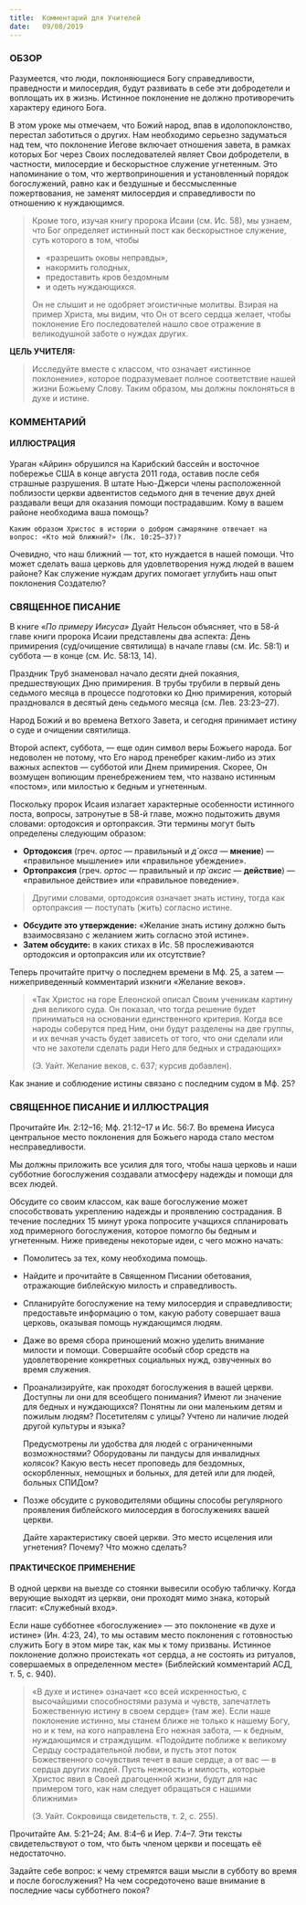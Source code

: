 ```yaml
---
title:  Комментарий для Учителей
date:   09/08/2019
---
```


### ОБЗОР

Разумеется, что люди, поклоняющиеся Богу справедливости, праведности и милосердия, будут развивать в себе эти добродетели и воплощать их в жизнь. Истинное поклонение не должно противоречить характеру единого Бога.

В этом уроке мы отмечаем, что Божий народ, впав в идолопоклонство, перестал заботиться о других. Нам необходимо серьезно задуматься над тем, что поклонение Иегове включает отношения завета, в рамках которых Бог через Своих последователей являет Свои добродетели, в частности, милосердие и бескорыстное служение угнетенным. Это напоминание о том, что жертвоприношения и установленный порядок богослужений, равно как и бездушные и бессмысленные пожертвования, не заменят милосердия и справедливости по отношению к нуждающимся.  

> Кроме того, изучая книгу пророка Исаии (см. Ис. 58), мы узнаем, что Бог определяет истинный пост как бескорыстное служение, суть которого в том, чтобы
>
> - «разрешить оковы неправды»,
> - накормить голодных,
> - предоставить кров бездомным
> - и одеть нуждающихся.
>
> Он не слышит и не одобряет эгоистичные молитвы. Взирая на пример Христа, мы видим, что Он от всего сердца желает, чтобы поклонение Его последователей нашло свое отражение в великодушной заботе о нуждах других.

**ЦЕЛЬ УЧИТЕЛЯ:**

> Исследуйте вместе с классом, что означает «истинное поклонение», которое подразумевает полное соответствие нашей жизни Божьему Слову. Таким образом, мы должны поклоняться в духе и истине.

### КОММЕНТАРИЙ

#### ИЛЛЮСТРАЦИЯ

Ураган «Айрин» обрушился на Карибский бассейн и восточное побережье США в конце августа 2011 года, оставив после себя страшные разрушения. В штате Нью-Джерси члены расположенной поблизости церкви адвентистов седьмого дня в течение двух дней раздавали вещи для оказания помощи пострадавшим. Кому в вашем районе необходима ваша помощь?

`Каким образом Христос в истории о добром самарянине отвечает на вопрос: «Кто мой ближний?» (Лк. 10:25–37)?`

Очевидно, что наш ближний — тот, кто нуждается в нашей помощи. Что может сделать ваша церковь для удовлетворения нужд людей в вашем районе? Как служение нуждам других помогает углубить наш опыт поклонения Создателю?

### СВЯЩЕННОЕ ПИСАНИЕ

В книге _«По примеру Иисуса»_ Дуайт Нельсон объясняет, что в 58-й главе книги пророка Исаии представлены два аспекта: День примирения (суд/очищение святилища) в начале главы (см. Ис. 58:1) и суббота — в конце (см. Ис. 58:13, 14).

Праздник Труб знаменовал начало десяти дней покаяния, предшествующих Дню примирения. В трубы трубили в первый день седьмого месяца в процессе подготовки ко Дню примирения, который праздновался в десятый день седьмого месяца (см. Лев. 23:23–27).

Народ Божий и во времена Ветхого Завета, и сегодня принимает истину о суде и очищении святилища.

Второй аспект, суббота, — еще один символ веры Божьего народа. Бог недоволен не потому, что Его народ пренебрег каким-либо из этих важных аспектов — субботой или Днем примирения. Скорее, Он возмущен вопиющим пренебрежением тем, что названо истинным «постом», или милостью к бедным и угнетенным.

Поскольку пророк Исаия излагает характерные особенности истинного поста, вопросы, затронутые в 58-й главе, можно подытожить двумя словами: ортодоксия и ортопраксия. Эти термины могут быть определены следующим образом:

- **Ортодоксия** (греч. _ортос_ — правильный и _д`окса_ — **мнение**) —
«правильное мышление» или «правильное убеждение».
- **Ортопраксия** (греч. _ортос_ — правильный и _пр`аксис_ — **действие**) — «правильное действие» или «правильное поведение».

> Другими словами, ортодоксия означает знать истину, тогда как ортопраксия — поступать (жить) согласно истине.

- **Обсудите это утверждение:** «Желание знать истину должно быть взаимосвязано с желанием жить согласно этой истине».
- **Затем обсудите:** в каких стихах в Ис. 58 прослеживаются ортодоксия и ортопраксия или их отсутствие?

Теперь прочитайте притчу о последнем времени в Мф. 25, а затем — нижеприведенный комментарий изкниги «Желание веков».

> «Так Христос на горе Елеонской описал Своим ученикам картину дня великого суда. Он показал, что тогда решение будет приниматься на основании единственного критерия. Когда все народы соберутся пред Ним, они будут разделены на две группы, и их вечная участь будет зависеть от того, что они сделали или что не захотели сделать ради Него для бедных и страдающих»
> 
> (Э. Уайт. Желание веков, с. 637; курсив добавлен).

Как знание и соблюдение истины связано с последним судом в Мф. 25?

### СВЯЩЕННОЕ ПИСАНИЕ И ИЛЛЮСТРАЦИЯ

Прочитайте Ин. 2:12–16; Мф. 21:12–17 и Ис. 56:7. Во времена Иисуса центральное место поклонения для Божьего народа стало местом несправедливости.

Мы должны приложить все усилия для того, чтобы наша
церковь и наши субботние богослужения создавали атмосферу надежды и помощи для всех людей.

Обсудите со своим классом, как ваше богослужение может
способствовать укреплению надежды и проявлению сострадания. В течение последних 15 минут урока попросите учащихся спланировать ход примерного богослужения, которое
помогло бы бедным и угнетенным. Ниже приведены некоторые идеи, с чего можно начать:

- Помолитесь за тех, кому необходима помощь.
- Найдите и прочитайте в Священном Писании обетования, отражающие библейскую милость и справедливость.
- Спланируйте богослужение на тему милосердия и справедливости; предоставьте информацию о том, какую работу совершает ваша церковь, оказывая помощь нуждающимся людям.
- Даже во время сбора приношений можно уделить внимание милости и помощи. Совершайте особый сбор средств на удовлетворение конкретных социальных нужд, озвученных во время служения.
- Проанализируйте, как проходят богослужения в вашей церкви. Доступны ли они для всеобщего понимания? Имеют ли значение для бедных и нуждающихся? Понятны ли они маленьким детям и пожилым людям? Посетителям с улицы? Учтено ли наличие людей другой культуры и языка? 
  
  Предусмотрены ли удобства для людей с ограниченными возможностями? Оборудованы ли пандусы для инвалидных колясок? Какую весть несет проповедь для бездомных, оскорбленных, немощных и больных, для детей или для людей, больных СПИДом?
- Позже обсудите с руководителями общины способы регулярного проявления библейского милосердия в богослужениях вашей церкви.

  Дайте характеристику своей церкви. Это место исцеления или угнетения? Почему? Что можно сделать?

#### ПРАКТИЧЕСКОЕ ПРИМЕНЕНИЕ

В одной церкви на выезде со стоянки вывесили особую табличку. Когда верующие выходят из церкви, они проходят мимо знака, который гласит: «Служебный вход».

Если наше субботнее «богослужение» — это поклонение «в духе и истине» (Ин. 4:23, 24), то мы оставим место поклонения с готовностью служить Богу в этом мире так, как мы к тому призваны. Истинное поклонение должно проистекать «от сердца, а не состоять из ритуалов, совершаемых в определенном месте» (Библейский комментарий АСД, т. 5, с. 940). 

> «В духе и истине» означает «со всей искренностью, с высочайшими способностями разума и чувств, запечатлеть Божественную истину в своем сердце» (там же). Если наше поклонение истинно, мы станем ближе не только к нашему Богу, но и к тем, на кого направлена Его нежная забота, — к бедным, нуждающимся и страждущим. «Подойдите поближе к великому Сердцу сострадательной любви, и пусть этот поток Божественного сочувствия течет в ваше сердце, а от вас — в сердца других людей. Пусть нежность и милость, которые Христос явил в Своей драгоценной жизни, будут для нас примером того, как нам следует обращаться с нашими ближними» 
> 
> (Э. Уайт. Сокровища свидетельств, т. 2, с. 255).

Прочитайте Ам. 5:21–24; Ам. 8:4–6 и Иер. 7:4–7. Эти тексты свидетельствуют о том, что быть членом церкви и посещать её недостаточно.

Задайте себе вопрос: к чему стремятся ваши мысли в субботу во время и после богослужения? На чем сосредоточено ваше внимание в последние часы субботнего покоя?
